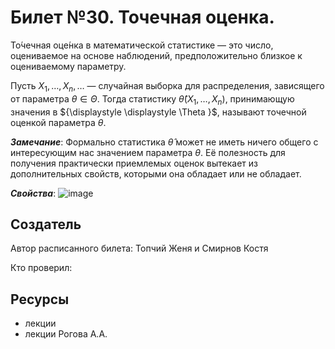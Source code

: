 # Билет №30. Точечная оценка.

То́чечная оце́нка в математической статистике — это число, оцениваемое на основе наблюдений, предположительно близкое к оцениваемому параметру.

Пусть ${\displaystyle X_{1},\ldots ,X_{n},\ldots }$  — случайная выборка для распределения, зависящего от параметра ${\displaystyle \theta \in \Theta }$. Тогда статистику ${\displaystyle {\hat {\theta }}(X_{1},\ldots ,X_{n})}$, принимающую значения в ${\displaystyle \displaystyle \Theta }$, называют точечной оценкой параметра ${\displaystyle \theta }$.

***Замечание***: Формально статистика ${\displaystyle {\hat {\theta }}}$ может не иметь ничего общего с интересующим нас значением параметра ${\displaystyle \theta }$. Её полезность для получения практически приемлемых оценок вытекает из дополнительных свойств, которыми она обладает или не обладает.

***Свойства***:
![image](https://user-images.githubusercontent.com/78732975/211334031-3c365151-e5f1-4f4a-8c53-ac1305470e52.png)


## Создатель

Автор расписанного билета: Топчий Женя и Смирнов Костя

Кто проверил:


## Ресурсы
- лекции
- лекции Рогова А.А.

